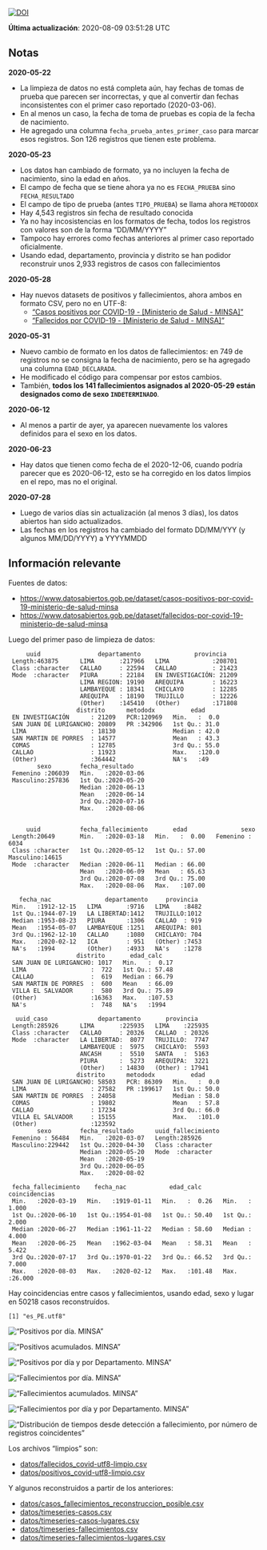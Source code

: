 [![DOI](https://zenodo.org/badge/266025854.svg)](https://zenodo.org/badge/latestdoi/266025854)

**Última actualización**: 2020-08-09 03:51:28 UTC

Notas
-----

**2020-05-22**

-   La limpieza de datos no está completa aún, hay fechas de tomas de
    prueba que parecen ser incorrectas, y que al convertir dan fechas
    inconsistentes con el primer caso reportado (2020-03-06).
-   En al menos un caso, la fecha de toma de pruebas es copia de la
    fecha de nacimiento.
-   He agregado una columna `fecha_prueba_antes_primer_caso` para marcar
    esos registros. Son 126 registros que tienen este problema.

**2020-05-23**

-   Los datos han cambiado de formato, ya no incluyen la fecha de
    nacimiento, sino la edad en años.
-   El campo de fecha que se tiene ahora ya no es `FECHA_PRUEBA` sino
    `FECHA_RESULTADO`
-   El campo de tipo de prueba (antes `TIPO_PRUEBA`) se llama ahora
    `METODODX`
-   Hay 4,543 registros sin fecha de resultado conocida
-   Ya no hay incosistencias en los formatos de fecha, todos los
    registros con valores son de la forma “DD/MM/YYYY”
-   Tampoco hay errores como fechas anteriores al primer caso reportado
    oficialmente.
-   Usando edad, departamento, provincia y distrito se han podidor
    reconstruir unos 2,933 registros de casos con fallecimientos

**2020-05-28**

-   Hay nuevos datasets de positivos y fallecimientos, ahora ambos en
    formato CSV, pero no en UTF-8:
    -   [“Casos positivos por COVID-19 - \[Ministerio de Salud -
        MINSA\]”](https://www.datosabiertos.gob.pe/dataset/casos-positivos-por-covid-19-ministerio-de-salud-minsa)
    -   [“Fallecidos por COVID-19 - \[Ministerio de Salud -
        MINSA\]”](https://www.datosabiertos.gob.pe/dataset/fallecidos-por-covid-19-ministerio-de-salud-minsa)

**2020-05-31**

-   Nuevo cambio de formato en los datos de fallecimientos: en 749 de
    registros no se consigna la fecha de nacimiento, pero se ha agregado
    una columna `EDAD_DECLARADA`.
-   He modificado el código para compensar por estos cambios.
-   También, **todos los 141 fallecimientos asignados al 2020-05-29
    están designados como de sexo `INDETERMINADO`**.

**2020-06-12**

-   Al menos a partir de ayer, ya aparecen nuevamente los valores
    definidos para el sexo en los datos.

**2020-06-23**

-   Hay datos que tienen como fecha de el 2020-12-06, cuando podría
    parecer que es 2020-06-12, esto se ha corregido en los datos limpios
    en el repo, mas no el original.

**2020-07-28**

-   Luego de varios días sin actualización (al menos 3 días), los datos
    abiertos han sido actualizados.
-   Las fechas en los registros ha cambiado del formato DD/MM/YYY (y
    algunos MM/DD/YYYY) a YYYYMMDD

Información relevante
---------------------

Fuentes de datos:

-   <a href="https://www.datosabiertos.gob.pe/dataset/casos-positivos-por-covid-19-ministerio-de-salud-minsa" class="uri">https://www.datosabiertos.gob.pe/dataset/casos-positivos-por-covid-19-ministerio-de-salud-minsa</a>
-   <a href="https://www.datosabiertos.gob.pe/dataset/fallecidos-por-covid-19-ministerio-de-salud-minsa" class="uri">https://www.datosabiertos.gob.pe/dataset/fallecidos-por-covid-19-ministerio-de-salud-minsa</a>

Luego del primer paso de limpieza de datos:

         uuid                departamento               provincia     
     Length:463875      LIMA       :217966   LIMA            :208701  
     Class :character   CALLAO     : 22594   CALLAO          : 21423  
     Mode  :character   PIURA      : 22184   EN INVESTIGACIÓN: 21209  
                        LIMA REGION: 19190   AREQUIPA        : 16223  
                        LAMBAYEQUE : 18341   CHICLAYO        : 12285  
                        AREQUIPA   : 18190   TRUJILLO        : 12226  
                        (Other)    :145410   (Other)         :171808  
                       distrito      metododx          edad      
     EN INVESTIGACIÓN      : 21209   PCR:120969   Min.   :  0.0  
     SAN JUAN DE LURIGANCHO: 20809   PR :342906   1st Qu.: 31.0  
     LIMA                  : 18130                Median : 42.0  
     SAN MARTIN DE PORRES  : 14577                Mean   : 43.3  
     COMAS                 : 12785                3rd Qu.: 55.0  
     CALLAO                : 11923                Max.   :120.0  
     (Other)               :364442                NA's   :49     
            sexo        fecha_resultado     
     Femenino :206039   Min.   :2020-03-06  
     Masculino:257836   1st Qu.:2020-05-20  
                        Median :2020-06-13  
                        Mean   :2020-06-14  
                        3rd Qu.:2020-07-16  
                        Max.   :2020-08-06  
                                            

         uuid           fecha_fallecimiento       edad               sexo      
     Length:20649       Min.   :2020-03-18   Min.   :  0.00   Femenino : 6034  
     Class :character   1st Qu.:2020-05-12   1st Qu.: 57.00   Masculino:14615  
     Mode  :character   Median :2020-06-11   Median : 66.00                    
                        Mean   :2020-06-09   Mean   : 65.63                    
                        3rd Qu.:2020-07-08   3rd Qu.: 75.00                    
                        Max.   :2020-08-06   Max.   :107.00                    
                                                                               
       fecha_nac               departamento     provincia   
     Min.   :1912-12-15   LIMA       :9716   LIMA    :8482  
     1st Qu.:1944-07-19   LA LIBERTAD:1412   TRUJILLO:1012  
     Median :1953-08-23   PIURA      :1306   CALLAO  : 919  
     Mean   :1954-05-07   LAMBAYEQUE :1251   AREQUIPA: 801  
     3rd Qu.:1962-12-10   CALLAO     :1080   CHICLAYO: 704  
     Max.   :2020-02-12   ICA        : 951   (Other) :7453  
     NA's   :1994         (Other)    :4933   NA's    :1278  
                       distrito       edad_calc     
     SAN JUAN DE LURIGANCHO: 1017   Min.   :  0.17  
     LIMA                  :  722   1st Qu.: 57.48  
     CALLAO                :  619   Median : 66.79  
     SAN MARTIN DE PORRES  :  600   Mean   : 66.09  
     VILLA EL SALVADOR     :  580   3rd Qu.: 75.89  
     (Other)               :16363   Max.   :107.53  
     NA's                  :  748   NA's   :1994    

      uuid_caso              departamento       provincia     
     Length:285926      LIMA       :225935   LIMA    :225935  
     Class :character   CALLAO     : 20326   CALLAO  : 20326  
     Mode  :character   LA LIBERTAD:  8077   TRUJILLO:  7747  
                        LAMBAYEQUE :  5975   CHICLAYO:  5593  
                        ANCASH     :  5510   SANTA   :  5163  
                        PIURA      :  5273   AREQUIPA:  3221  
                        (Other)    : 14830   (Other) : 17941  
                       distrito      metododx          edad      
     SAN JUAN DE LURIGANCHO: 58503   PCR: 86309   Min.   :  0.0  
     LIMA                  : 27582   PR :199617   1st Qu.: 50.0  
     SAN MARTIN DE PORRES  : 24058                Median : 58.0  
     COMAS                 : 19802                Mean   : 57.8  
     CALLAO                : 17234                3rd Qu.: 66.0  
     VILLA EL SALVADOR     : 15155                Max.   :101.0  
     (Other)               :123592                               
            sexo        fecha_resultado      uuid_fallecimiento
     Femenino : 56484   Min.   :2020-03-07   Length:285926     
     Masculino:229442   1st Qu.:2020-04-30   Class :character  
                        Median :2020-05-20   Mode  :character  
                        Mean   :2020-05-19                     
                        3rd Qu.:2020-06-05                     
                        Max.   :2020-08-02                     
                                                               
     fecha_fallecimiento    fecha_nac            edad_calc      coincidencias   
     Min.   :2020-03-19   Min.   :1919-01-11   Min.   :  0.26   Min.   : 1.000  
     1st Qu.:2020-06-10   1st Qu.:1954-01-08   1st Qu.: 50.40   1st Qu.: 2.000  
     Median :2020-06-27   Median :1961-11-22   Median : 58.60   Median : 4.000  
     Mean   :2020-06-25   Mean   :1962-03-04   Mean   : 58.31   Mean   : 5.422  
     3rd Qu.:2020-07-17   3rd Qu.:1970-01-22   3rd Qu.: 66.52   3rd Qu.: 7.000  
     Max.   :2020-08-03   Max.   :2020-02-12   Max.   :101.48   Max.   :26.000  
                                                                                

Hay coincidencias entre casos y fallecimientos, usando edad, sexo y
lugar en 50218 casos reconstruídos.

    [1] "es_PE.utf8"

![“Positivos por día. MINSA”](plots/positivos-por-dia-minsa.png)

![“Positivos acumulados. MINSA”](plots/positivos-acumulados-minsa.png)

![“Positivos por día y por Departamento.
MINSA”](plots/positivos-diarios-por-departamento-minsa.png)

![“Fallecimientos por día.
MINSA”](plots/fallecimientos-por-dia-minsa.png)

![“Fallecimientos acumulados.
MINSA”](plots/fallecimientos-acumulados-minsa.png)

![“Fallecimientos por día y por Departamento.
MINSA”](plots/fallecimientos-diarios-por-departamento-minsa.png)

![“Distribución de tiempos desde detección a fallecimiento, por número
de registros
coincidentes”](plots/deteccion-fallecimiento-por-coincidentes.png)

Los archivos “limpios” son:

-   [datos/fallecidos\_covid-utf8-limpio.csv](datos/fallecidos_covid-utf8-limpio.csv)
-   [datos/positivos\_covid-utf8-limpio.csv](datos/positivos_covid-utf8-limpio.csv)

Y algunos reconstruidos a partir de los anteriores:

-   [datos/casos\_fallecimientos\_reconstruccion\_posible.csv](datos/casos_fallecimientos_reconstruccion_posible.csv)
-   [datos/timeseries-casos.csv](datos/timeseries-casos.csv)
-   [datos/timeseries-casos-lugares.csv](datos/timeseries-casos-lugares.csv)
-   [datos/timeseries-fallecimientos.csv](datos/timeseries-fallecimientos.csv)
-   [datos/timeseries-fallecimientos-lugares.csv](datos/timeseries-fallecimientos-lugares.csv)
